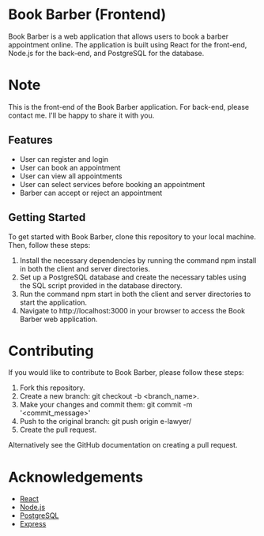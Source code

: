 # Book Barber (Frontend)
Book Barber is a web application that allows users to book a barber appointment online. The application is built using React for the front-end, Node.js for the back-end, and PostgreSQL for the database.

# Note
This is the front-end of the Book Barber application. For back-end, please contact me. I'll be happy to share it with you.

## Features
- User can register and login
- User can book an appointment
- User can view all appointments
- User can select services before booking an appointment
- Barber can accept or reject an appointment

## Getting Started
To get started with Book Barber, clone this repository to your local machine. Then, follow these steps:

1. Install the necessary dependencies by running the command npm install in both the client and server directories.
2. Set up a PostgreSQL database and create the necessary tables using the SQL script provided in the database directory.
3. Run the command npm start in both the client and server directories to start the application.
4. Navigate to http://localhost:3000 in your browser to access the Book Barber web application.

# Contributing
If you would like to contribute to Book Barber, please follow these steps:

1. Fork this repository.
2. Create a new branch: git checkout -b <branch_name>.
3. Make your changes and commit them: git commit -m '<commit_message>'
4. Push to the original branch: git push origin e-lawyer/<location>
5. Create the pull request.

Alternatively see the GitHub documentation on creating a pull request.

# Acknowledgements
- [React](https://reactjs.org/)
- [Node.js](https://nodejs.org/en/)
- [PostgreSQL](https://www.postgresql.org/)
- [Express](https://expressjs.com/)
